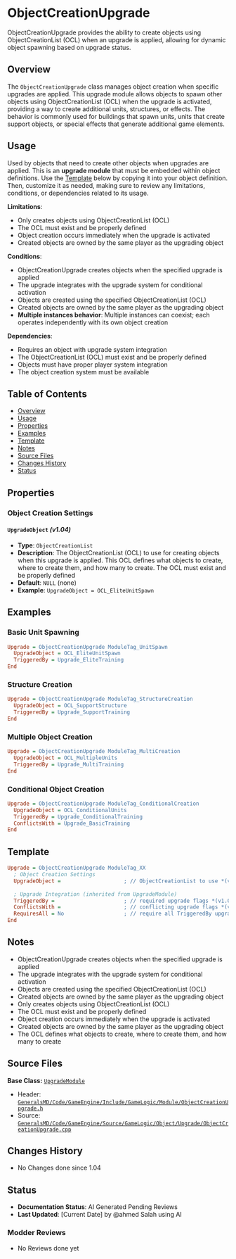 # ObjectCreationUpgrade

ObjectCreationUpgrade provides the ability to create objects using ObjectCreationList (OCL) when an upgrade is applied, allowing for dynamic object spawning based on upgrade status.

## Overview

The `ObjectCreationUpgrade` class manages object creation when specific upgrades are applied. This upgrade module allows objects to spawn other objects using ObjectCreationList (OCL) when the upgrade is activated, providing a way to create additional units, structures, or effects. The behavior is commonly used for buildings that spawn units, units that create support objects, or special effects that generate additional game elements.

## Usage

Used by objects that need to create other objects when upgrades are applied. This is an **upgrade module** that must be embedded within object definitions. Use the [Template](#template) below by copying it into your object definition. Then, customize it as needed, making sure to review any limitations, conditions, or dependencies related to its usage.

**Limitations**:
- Only creates objects using ObjectCreationList (OCL)
- The OCL must exist and be properly defined
- Object creation occurs immediately when the upgrade is activated
- Created objects are owned by the same player as the upgrading object

**Conditions**:
- ObjectCreationUpgrade creates objects when the specified upgrade is applied
- The upgrade integrates with the upgrade system for conditional activation
- Objects are created using the specified ObjectCreationList (OCL)
- Created objects are owned by the same player as the upgrading object
- **Multiple instances behavior**: Multiple instances can coexist; each operates independently with its own object creation

**Dependencies**:
- Requires an object with upgrade system integration
- The ObjectCreationList (OCL) must exist and be properly defined
- Objects must have proper player system integration
- The object creation system must be available

## Table of Contents

- [Overview](#overview)
- [Usage](#usage)
- [Properties](#properties)
- [Examples](#examples)
- [Template](#template)
- [Notes](#notes)
- [Source Files](#source-files)
- [Changes History](#changes-history)
- [Status](#status)

## Properties

### Object Creation Settings

#### `UpgradeObject` *(v1.04)*
- **Type**: `ObjectCreationList`
- **Description**: The ObjectCreationList (OCL) to use for creating objects when this upgrade is applied. This OCL defines what objects to create, where to create them, and how many to create. The OCL must exist and be properly defined
- **Default**: `NULL` (none)
- **Example**: `UpgradeObject = OCL_EliteUnitSpawn`

## Examples

### Basic Unit Spawning
```ini
Upgrade = ObjectCreationUpgrade ModuleTag_UnitSpawn
  UpgradeObject = OCL_EliteUnitSpawn
  TriggeredBy = Upgrade_EliteTraining
End
```

### Structure Creation
```ini
Upgrade = ObjectCreationUpgrade ModuleTag_StructureCreation
  UpgradeObject = OCL_SupportStructure
  TriggeredBy = Upgrade_SupportTraining
End
```

### Multiple Object Creation
```ini
Upgrade = ObjectCreationUpgrade ModuleTag_MultiCreation
  UpgradeObject = OCL_MultipleUnits
  TriggeredBy = Upgrade_MultiTraining
End
```

### Conditional Object Creation
```ini
Upgrade = ObjectCreationUpgrade ModuleTag_ConditionalCreation
  UpgradeObject = OCL_ConditionalUnits
  TriggeredBy = Upgrade_ConditionalTraining
  ConflictsWith = Upgrade_BasicTraining
End
```

## Template

```ini
Upgrade = ObjectCreationUpgrade ModuleTag_XX
  ; Object Creation Settings
  UpgradeObject =                    ; // ObjectCreationList to use *(v1.04)*
  
  ; Upgrade Integration (inherited from UpgradeModule)
  TriggeredBy =                      ; // required upgrade flags *(v1.04)*
  ConflictsWith =                    ; // conflicting upgrade flags *(v1.04)*
  RequiresAll = No                   ; // require all TriggeredBy upgrades *(v1.04)*
End
```

## Notes

- ObjectCreationUpgrade creates objects when the specified upgrade is applied
- The upgrade integrates with the upgrade system for conditional activation
- Objects are created using the specified ObjectCreationList (OCL)
- Created objects are owned by the same player as the upgrading object
- Only creates objects using ObjectCreationList (OCL)
- The OCL must exist and be properly defined
- Object creation occurs immediately when the upgrade is activated
- Created objects are owned by the same player as the upgrading object
- The OCL defines what objects to create, where to create them, and how many to create

## Source Files

**Base Class:** [`UpgradeModule`](../../GeneralsMD/Code/GameEngine/Include/GameLogic/Module/UpgradeModule.h)

- Header: [`GeneralsMD/Code/GameEngine/Include/GameLogic/Module/ObjectCreationUpgrade.h`](../../GeneralsMD/Code/GameEngine/Include/GameLogic/Module/ObjectCreationUpgrade.h)
- Source: [`GeneralsMD/Code/GameEngine/Source/GameLogic/Object/Upgrade/ObjectCreationUpgrade.cpp`](../../GeneralsMD/Code/GameEngine/Source/GameLogic/Object/Upgrade/ObjectCreationUpgrade.cpp)

## Changes History

- No Changes done since 1.04

## Status

- **Documentation Status**: AI Generated Pending Reviews 
- **Last Updated**: [Current Date] by @ahmed Salah using AI

### Modder Reviews 
- No Reviews done yet
